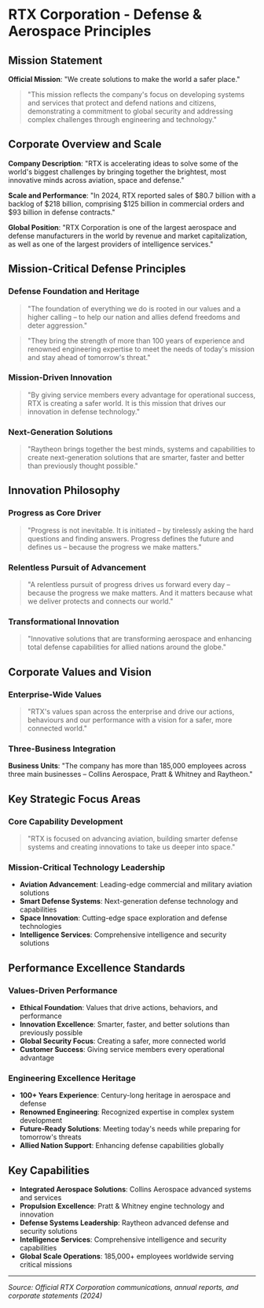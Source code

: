 # RTX Corporation - Defense & Aerospace Principles

## Mission Statement

**Official Mission**: "We create solutions to make the world a safer place."

> "This mission reflects the company's focus on developing systems and services that protect and defend nations and citizens, demonstrating a commitment to global security and addressing complex challenges through engineering and technology."

## Corporate Overview and Scale

**Company Description**: "RTX is accelerating ideas to solve some of the world's biggest challenges by bringing together the brightest, most innovative minds across aviation, space and defense."

**Scale and Performance**: "In 2024, RTX reported sales of $80.7 billion with a backlog of $218 billion, comprising $125 billion in commercial orders and $93 billion in defense contracts."

**Global Position**: "RTX Corporation is one of the largest aerospace and defense manufacturers in the world by revenue and market capitalization, as well as one of the largest providers of intelligence services."

## Mission-Critical Defense Principles

### Defense Foundation and Heritage

> "The foundation of everything we do is rooted in our values and a higher calling – to help our nation and allies defend freedoms and deter aggression."

> "They bring the strength of more than 100 years of experience and renowned engineering expertise to meet the needs of today's mission and stay ahead of tomorrow's threat."

### Mission-Driven Innovation

> "By giving service members every advantage for operational success, RTX is creating a safer world. It is this mission that drives our innovation in defense technology."

### Next-Generation Solutions

> "Raytheon brings together the best minds, systems and capabilities to create next-generation solutions that are smarter, faster and better than previously thought possible."

## Innovation Philosophy

### Progress as Core Driver

> "Progress is not inevitable. It is initiated – by tirelessly asking the hard questions and finding answers. Progress defines the future and defines us – because the progress we make matters."

### Relentless Pursuit of Advancement

> "A relentless pursuit of progress drives us forward every day – because the progress we make matters. And it matters because what we deliver protects and connects our world."

### Transformational Innovation

> "Innovative solutions that are transforming aerospace and enhancing total defense capabilities for allied nations around the globe."

## Corporate Values and Vision

### Enterprise-Wide Values

> "RTX's values span across the enterprise and drive our actions, behaviours and our performance with a vision for a safer, more connected world."

### Three-Business Integration

**Business Units**: "The company has more than 185,000 employees across three main businesses – Collins Aerospace, Pratt & Whitney and Raytheon."

## Key Strategic Focus Areas

### Core Capability Development

> "RTX is focused on advancing aviation, building smarter defense systems and creating innovations to take us deeper into space."

### Mission-Critical Technology Leadership

- **Aviation Advancement**: Leading-edge commercial and military aviation solutions
- **Smart Defense Systems**: Next-generation defense technology and capabilities
- **Space Innovation**: Cutting-edge space exploration and defense technologies
- **Intelligence Services**: Comprehensive intelligence and security solutions

## Performance Excellence Standards

### Values-Driven Performance

- **Ethical Foundation**: Values that drive actions, behaviors, and performance
- **Innovation Excellence**: Smarter, faster, and better solutions than previously possible
- **Global Security Focus**: Creating a safer, more connected world
- **Customer Success**: Giving service members every operational advantage

### Engineering Excellence Heritage

- **100+ Years Experience**: Century-long heritage in aerospace and defense
- **Renowned Engineering**: Recognized expertise in complex system development
- **Future-Ready Solutions**: Meeting today's needs while preparing for tomorrow's threats
- **Allied Nation Support**: Enhancing defense capabilities globally

## Key Capabilities

- **Integrated Aerospace Solutions**: Collins Aerospace advanced systems and services
- **Propulsion Excellence**: Pratt & Whitney engine technology and innovation
- **Defense Systems Leadership**: Raytheon advanced defense and security solutions
- **Intelligence Services**: Comprehensive intelligence and security capabilities
- **Global Scale Operations**: 185,000+ employees worldwide serving critical missions

---

*Source: Official RTX Corporation communications, annual reports, and corporate statements (2024)*